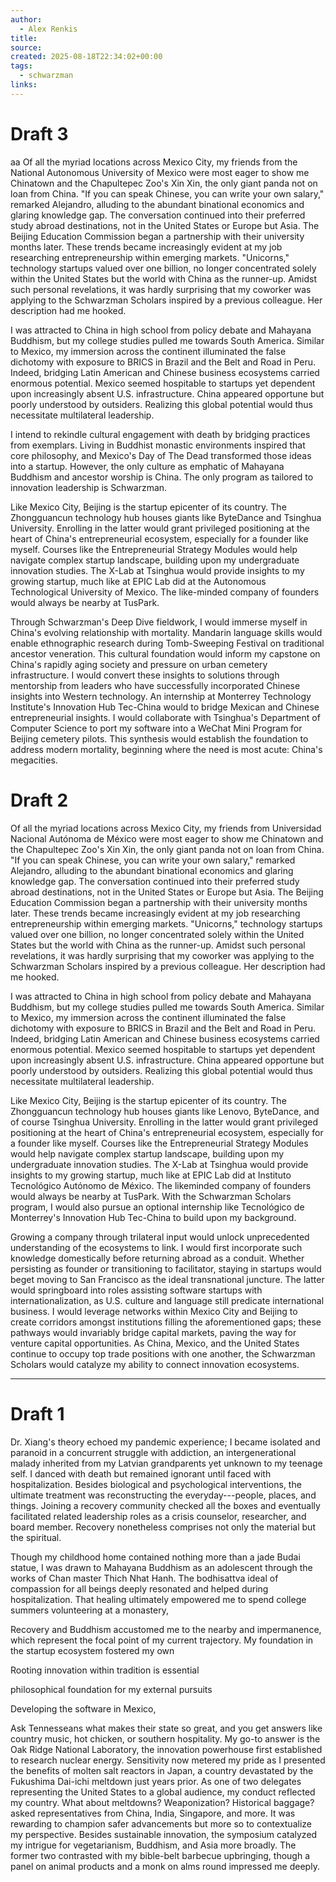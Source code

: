 ```yaml
---
author:
  - Alex Renkis
title:
source:
created: 2025-08-18T22:34:02+00:00
tags:
  - schwarzman
links:
---
```

# Draft 3
aa
Of all the myriad locations across Mexico City, my friends from the National Autonomous University of Mexico were most eager to show me Chinatown and the Chapultepec Zoo's Xin Xin, the only giant panda not on loan from China. "If you can speak Chinese, you can write your own salary," remarked Alejandro, alluding to the abundant binational economics and glaring knowledge gap. The conversation continued into their preferred study abroad destinations, not in the United States or Europe but Asia. The Beijing Education Commission began a partnership with their university months later. These trends became increasingly evident at my job researching entrepreneurship within emerging markets. "Unicorns," technology startups valued over one billion, no longer concentrated solely within the United States but the world with China as the runner-up. Amidst such personal revelations, it was hardly surprising that my coworker was applying to the Schwarzman Scholars inspired by a previous colleague. Her description had me hooked. 

I was attracted to China in high school from policy debate and Mahayana Buddhism, but my college studies pulled me towards South America. Similar to Mexico, my immersion across the continent illuminated the false dichotomy with exposure to BRICS in Brazil and the Belt and Road in Peru. Indeed, bridging Latin American and Chinese business ecosystems carried enormous potential. Mexico seemed hospitable to startups yet dependent upon increasingly absent U.S. infrastructure. China appeared opportune but poorly understood by outsiders. Realizing this global potential would thus necessitate multilateral leadership.

I intend to rekindle cultural engagement with death by bridging practices from exemplars. Living in Buddhist monastic environments inspired that core philosophy, and Mexico's Day of The Dead transformed those ideas into a startup. However, the only culture as emphatic of Mahayana Buddhism and ancestor worship is China. The only program as tailored to innovation leadership is Schwarzman. 

Like Mexico City, Beijing is the startup epicenter of its country. The Zhongguancun technology hub houses giants like ByteDance and Tsinghua University. Enrolling in the latter would grant privileged positioning at the heart of China's entrepreneurial ecosystem, especially for a founder like myself. Courses like the Entrepreneurial Strategy Modules would help navigate complex startup landscape, building upon my undergraduate innovation studies. The X-Lab at Tsinghua would provide insights to my growing startup, much like at EPIC Lab did at the Autonomous Technological University of Mexico. The like-minded company of founders would always be nearby at TusPark. 

Through Schwarzman's Deep Dive fieldwork, I would immerse myself in China's evolving relationship with mortality. Mandarin language skills would enable ethnographic research during Tomb-Sweeping Festival on traditional ancestor veneration. This cultural foundation would inform my capstone on China's rapidly aging society and pressure on urban cemetery infrastructure. I would convert these insights to solutions through mentorship from leaders who have successfully incorporated Chinese insights into Western technology. An internship at Monterrey Technology Institute's Innovation Hub Tec-China would to bridge Mexican and Chinese entrepreneurial insights. I would collaborate with Tsinghua's Department of Computer Science to port my software into a WeChat Mini Program for Beijing cemetery pilots. This synthesis would establish the foundation to address modern mortality, beginning where the need is most acute: China's megacities.

# Draft 2

Of all the myriad locations across Mexico City, my friends from Universidad Nacional Autónoma de México were most eager to show me Chinatown and the Chapultepec Zoo's Xin Xin, the only giant panda not on loan from China. "If you can speak Chinese, you can write your own salary," remarked Alejandro, alluding to the abundant binational economics and glaring knowledge gap. The conversation continued into their preferred study abroad destinations, not in the United States or Europe but Asia. The Beijing Education Commission began a partnership with their university months later. These trends became increasingly evident at my job researching entrepreneurship within emerging markets. "Unicorns," technology startups valued over one billion, no longer concentrated solely within the United States but the world with China as the runner-up. Amidst such personal revelations, it was hardly surprising that my coworker was applying to the Schwarzman Scholars inspired by a previous colleague. Her description had me hooked. 

I was attracted to China in high school from policy debate and Mahayana Buddhism, but my college studies pulled me towards South America. Similar to Mexico, my immersion across the continent illuminated the false dichotomy with exposure to BRICS in Brazil and the Belt and Road in Peru. Indeed, bridging Latin American and Chinese business ecosystems carried enormous potential. Mexico seemed hospitable to startups yet dependent upon increasingly absent U.S. infrastructure. China appeared opportune but poorly understood by outsiders. Realizing this global potential would thus necessitate multilateral leadership.

Like Mexico City, Beijing is the startup epicenter of its country. The Zhongguancun technology hub houses giants like Lenovo, ByteDance, and of course Tsinghua University. Enrolling in the latter would grant privileged positioning at the heart of China's entrepreneurial ecosystem, especially for a founder like myself. Courses like the Entrepreneurial Strategy Modules would help navigate complex startup landscape, building upon my undergraduate innovation studies. The X-Lab at Tsinghua would provide insights to my growing startup, much like at EPIC Lab did at Instituto Tecnológico Autónomo de México. The likeminded company of founders would always be nearby at TusPark. With the Schwarzman Scholars program, I would also pursue an optional internship like Tecnológico de Monterrey's Innovation Hub Tec-China to build upon my background.

Growing a company through trilateral input would unlock unprecedented understanding of the ecosystems to link. I would first incorporate such knowledge domestically before returning abroad as a conduit. Whether persisting as founder or transitioning to facilitator, staying in startups would beget moving to San Francisco as the ideal transnational juncture. The latter would springboard into roles assisting software startups with internationalization, as U.S. culture and language still predicate international business. I would leverage networks within Mexico City and Beijing to create corridors amongst institutions filling the aforementioned gaps; these pathways would invariably bridge capital markets, paving the way for venture capital opportunities. As China, Mexico, and the United States continue to occupy top trade positions with one another, the Schwarzman Scholars would catalyze my ability to connect innovation ecosystems.

---
# Draft 1

Dr. Xiang's theory echoed my pandemic experience; I became isolated and paranoid in a concurrent struggle with addiction, an intergenerational malady inherited from my Latvian grandparents yet unknown to my teenage self. I danced with death but remained ignorant until faced with hospitalization. Besides biological and psychological interventions, the ultimate treatment was reconstructing the everyday---people, places, and things. Joining a recovery community checked all the boxes and eventually facilitated related leadership roles as a crisis counselor, researcher, and board member. Recovery nonetheless comprises not only the material but the spiritual. 

Though my childhood home contained nothing more than a jade Budai statue, I was drawn to Mahayana Buddhism as an adolescent through the works of Chan master Thich Nhat Hanh. The bodhisattva ideal of compassion for all beings deeply resonated and helped during hospitalization. That healing ultimately empowered me to spend college summers volunteering at a monastery,

Recovery and Buddhism accustomed me to the nearby and impermanence, which represent the focal point of my current trajectory. My foundation in the startup ecosystem fostered my own 

Rooting innovation within tradition is essential 

philosophical foundation for my external pursuits

Developing the software in Mexico, 

Ask Tennesseans what makes their state so great, and you get answers like country music, hot chicken, or southern hospitality. My go-to answer is the Oak Ridge National Laboratory, the innovation powerhouse first established to research nuclear energy. Sensitivity now metered my pride as I presented the benefits of molten salt reactors in Japan, a country devastated by the Fukushima Dai-ichi meltdown just years prior. As one of two delegates representing the United States to a global audience, my conduct reflected my country. What about meltdowns? Weaponization? Historical baggage? asked representatives from China, India, Singapore, and more. It was rewarding to champion safer advancements but more so to contextualize my perspective. Besides sustainable innovation, the symposium catalyzed my intrigue for vegetarianism, Buddhism, and Asia more broadly. The former two contrasted with my bible-belt barbecue upbringing, though a panel on animal products and a monk on alms round impressed me deeply.
